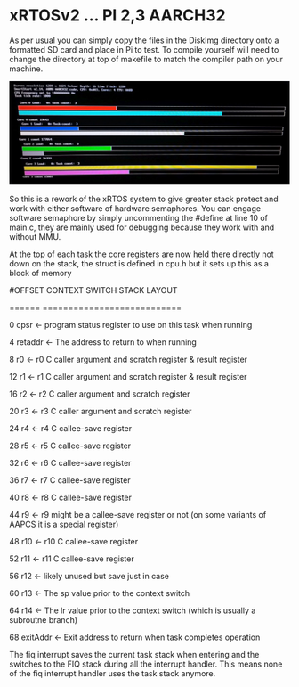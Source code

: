 
# xRTOSv2 ... PI 2,3 AARCH32
As per usual you can simply copy the files in the DiskImg directory onto a formatted SD card and place in Pi to test.
To compile yourself will need to change the directory at top of makefile to match the compiler path on your machine. 
>
![](https://github.com/LdB-ECM/Docs_and_Images/blob/master/Images/xRTOS_SEMS.jpg?raw=true)
>
So this is a rework of the xRTOS system to give greater stack protect and work with either software of hardware semaphores.
You can engage software semaphore by simply uncommenting the #define at line 10 of main.c, they are mainly used for debugging because they work with and without MMU.

At the top of each task the core registers are now held there directly not down on the stack, the struct is defined in cpu.h but it sets up this as a block of memory

#OFFSET        CONTEXT SWITCH STACK LAYOUT
>
======	      ===========================
>
0			cpsr		     <- program status register to use on this task when running
>
4			retaddr		<- The address to return to when running
>
8			r0			<- r0	C caller argument and scratch register & result register
>
12			r1			<- r1	C caller argument and scratch register & result register
>
16			r2			<- r2	C caller argument and scratch register
>
20			r3			<- r3	C caller argument and scratch register
>
24			r4			<- r4	C callee-save register
>
28			r5			<- r5	C callee-save register
>
32			r6			<- r6	C callee-save register
>
36			r7			<- r7	C callee-save register
>
40			r8			<- r8	C callee-save register
>
44			r9			<- r9	might be a callee-save register or not (on some variants of AAPCS it is a special register)
>
48			r10			<- r10	C callee-save register
>
52			r11			<- r11	C callee-save register
>
56			r12			<- likely unused but save just in case
>
60			r13			<- The sp value prior to the context switch 
>
64			r14			<- The lr value prior to the context switch (which is usually a subroutne branch)
>
68			exitAddr	<- Exit address to return when task completes operation

The fiq interrupt saves the current task stack when entering and the switches to the FIQ stack during all the interrupt handler. This means none of the fiq interrupt handler uses the task stack anymore.
